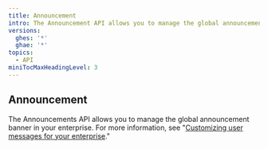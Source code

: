 ```yaml
---
title: Announcement
intro: The Announcement API allows you to manage the global announcement banner in your enterprise.
versions:
  ghes: '*'
  ghae: '*'
topics:
  - API
miniTocMaxHeadingLevel: 3
---
```


## Announcement

The Announcements API allows you to manage the global announcement banner in your enterprise. For more information, see "[Customizing user messages for your enterprise](/admin/user-management/customizing-user-messages-for-your-enterprise#creating-a-global-announcement-banner)."
